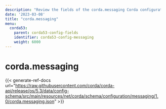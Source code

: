 ```yaml
---
description: "Review the fields of the corda.messaging Corda configuration section."
date: '2023-03-08'
title: "corda.messaging"
menu:
  corda53:
    parent: corda53-config-fields
    identifier: corda53-config-messaging
    weight: 6000
---
```

# corda.messaging

{{< generate-ref-docs url="https://raw.githubusercontent.com/corda/corda-api/release/os/5.3/data/config-schema/src/main/resources/net/corda/schema/configuration/messaging/1.0/corda.messaging.json" >}}
